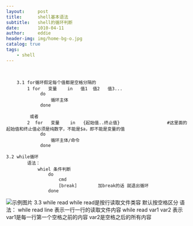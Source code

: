 ```yaml
---
layout:     post
title:      shell基本语法
subtitle:   shell的循环判断
date:       1010-04-11
author:     eddie
header-img: img/home-bg-o.jpg
catalog: true
tags:
    - shell
---
```


```


	3.1 for循环假定每个值都是空格分隔的
		1 for   变量    in   值1  值2   值3...
			 do
				 循环主体
			 done

		 或者
		2  for   变量    in   {起始值..终止值}                  #这里面的起始值和终止值必须是纯数字，不能是$a，即不能是变量的值
			 do
				 循环主体/命令
			 done
```


	3.2 while循环
			语法：
				whiel 条件判断  
					do	
						cmd
						[break]        加break的话 就退出循环
					done

![示例图片](https://eddie5200.github.io/img/home-bg-o.jpg)
	3.3 while read               while read是按行读取文件类容  默认按空格区分
			语法：	
				 while read line           表示一行一行的读取文件内容
				 while read  var1 var2     表示var1是每一行第一个空格之前的内容  var2是空格之后的所有内容


